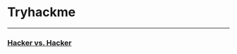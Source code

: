# Tryhackme
---

### [Hacker vs. Hacker](https://github.com/Leng-Phirun/Tryhackme/blob/main/Hacker%20vs.%20Hacker.md)
